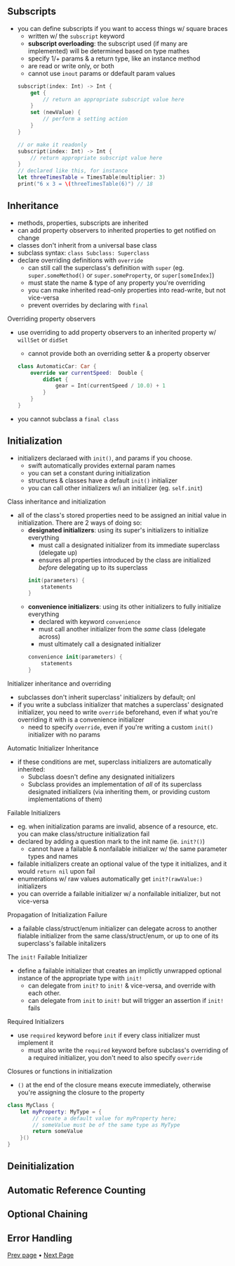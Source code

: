 ## Subscripts

* you can define subscripts if you want to access things w/ square braces
    - written w/ the `subscript` keyword
    - __subscript overloading__: the subscript used (if many are implemented) will be determined based on type mathes
    - specify 1/+ params & a return type, like an instance method
    - are read or write only, or both
    - cannot use `inout` params or ddefault param values
    ```swift
    subscript(index: Int) -> Int {
        get {
            // return an appropriate subscript value here
        }
        set (newValue) {
            // perform a setting action
        }
    }

    // or make it readonly
    subscript(index: Int) -> Int {
        // return appropriate subscript value here
    }
    // declared like this, for instance
    let threeTimesTable = TimesTable(multiplier: 3)
    print("6 x 3 = \(threeTimesTable(6)") // 18
    ```


## Inheritance

* methods, properties, subscripts are inherited
* can add property observers to inherited properties to get notified on change
* classes don't inherit from a universal base class
* subclass syntax: `class Subclass: Superclass`
* declare overriding definitions with `override`
    - can still call the superclass's definition with `super` (eg. `super.someMethod()` or `super.someProperty`, or `super[someIndex]`)
    - must state the name & type of any property you're overriding
    - you can make inherited read-only properties into read-write, but not vice-versa
    - prevent overrides by declaring with `final`

Overriding property observers

* use overriding to add property observers to an inherited property w/ `willSet` or `didSet`
    - cannot provide both an overriding setter & a property observer
    ```swift
    class AutomaticCar: Car {
        override var currentSpeed:  Double {
            didSet {
                gear = Int(currentSpeed / 10.0) + 1
            }
        }
    }
    ```

* you cannot subclass a `final class`


## Initialization

* initializers declaraed with `init()`, and params if you choose.
    - swift automatically provides external param names
    - you can set a constant during initialization
    - structures & classes have a default `init()` initializer
    - you can call other initializers w/i an initializer (eg. `self.init`)

Class inheritance and initialization

* all of the class's stored properties need to be assigned an initial value in initialization. There are 2 ways of doing so:
    - __designated initializers__: using its super's initializers to initialize everything
        + must call a designated initializer from its immediate superclass (delegate up)
        + ensures all properties introduced by the class are initialized _before_ delegating up to its superclass
        ```swift
        init(parameters) {
            statements
        }
        ```
    - __convenience initializers__: using its other initializers to fully initialize everything
        + declared with keyword `convenience`
        + must call another initializer from the _same_ class (delegate across)
        + must ultimately call a designated initializer
        ```swift
        convenience init(parameters) {
            statements
        }
        ```

Initializer inheritance and overriding

* subclasses don't inherit superclass' initializers by default; onl
* if you write a subclass initializer that matches a superclass' designated initializer, you need to write `override` beforehand, even if what you're overriding it with is a convenience initializer
    - need to specify `override`, even if you're writing a custom `init()` initializer with no params

Automatic Initializer Inheritance

* if these conditions are met, superclass initializers are automatically inherited:
    - Subclass doesn't define any designated initializers
    - Subclass provides an implementation of _all_ of its superclass designated initializers (via inheriting them, or providing custom implementations of them)

Failable Initializers

* eg. when initialization params are invalid, absence of a resource, etc. you can make class/structure initialization fail
* declared by adding a question mark to the init name (ie. `init?()`)
    - cannot have a failable & nonfailable initializer w/ the same parameter types and names
* failable initializers create an optional value of the type it initializes, and it would `return nil` upon fail
* enumerations w/ raw values automatically get `init?(rawValue:)` initializers
* you can override a failable initializer w/ a nonfailable initializer, but not vice-versa

Propagation of Initialization Failure

* a failable class/struct/enum initializer can delegate across to another fialable initializer from the same class/struct/enum, or up to one of its superclass's failable initalizers

The `init!` Failable Initializer

* define a failable initializer that creates an implictly unwrapped optional instance of the appropriate type with `init!`
    - can delegate from `init?` to `init!` & vice-versa, and override with each other.
    - can delegate from `init` to `init!` but will trigger an assertion if `init!` fails

Required Initializers

* use `required` keyword before `init` if every class initializer must implement it
    - must also write the `required` keyword before subclass's overriding of a required initializer, you don't need to also specify `override`

Closures or functions in initialization

* `()` at the end of the closure means execute immediately, otherwise you're assigning the closure to the property

```swift
class MyClass {
    let myProperty: MyType = {
        // create a default value for myProperty here;
        // someValue must be of the same type as MyType
        return someValue
    }()
}
```


## Deinitialization


## Automatic Reference Counting


## Optional Chaining


## Error Handling



[Prev page](Swift_2.md) • [Next Page](Swift_4.md)
